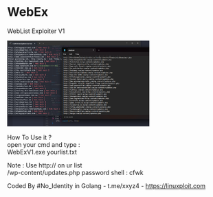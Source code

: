 # WebEx
WebList Exploiter V1

<img src="https://raw.githubusercontent.com/yon3zu/WebEx/main/webex.png" height="200">

How To Use it ?<br>
open your cmd and type :<br>
WebExV1.exe yourlist.txt

Note :
Use http:// on ur list<br>
/wp-content/updates.php password shell : cfwk

Coded By #No_Identity in Golang - t.me/xxyz4 - https://linuxploit.com
